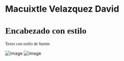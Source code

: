<!DOCTYPE html>
<html lang="en">
<head>
    <h1>Macuixtle Velazquez David</h1>
    <h1 style="font-family: cursive;">Encabezado con estilo</h1>
    <p style="font-family: serif;">Texto con estilo de fuente</p>
    
</body>
</html>

![image](https://github.com/user-attachments/assets/6eeb5fdb-7e02-4dcc-a4e3-ae11a6cf072e)
![image](https://github.com/user-attachments/assets/aa6a3e8b-4fab-4bd6-8a12-ef5f4629665c)
